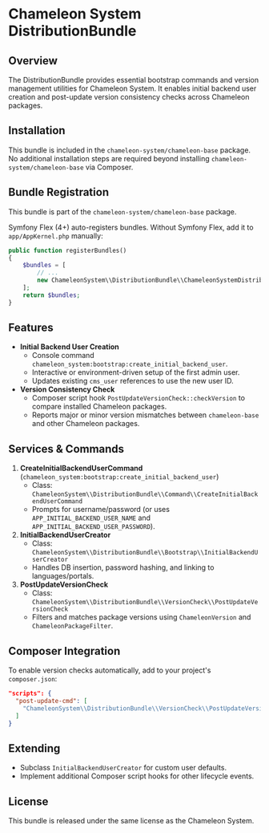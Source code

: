 Chameleon System DistributionBundle
===================================

Overview
--------
The DistributionBundle provides essential bootstrap commands and version management utilities for Chameleon System. It enables initial backend user creation and post-update version consistency checks across Chameleon packages.

Installation
------------
This bundle is included in the `chameleon-system/chameleon-base` package. No additional installation steps are required beyond installing `chameleon-system/chameleon-base` via Composer.

Bundle Registration
-------------------
This bundle is part of the `chameleon-system/chameleon-base` package.

Symfony Flex (4+) auto-registers bundles. Without Symfony Flex, add it to `app/AppKernel.php` manually:

```php
public function registerBundles()
{
    $bundles = [
        // ...
        new ChameleonSystem\\DistributionBundle\\ChameleonSystemDistributionBundle(),
    ];
    return $bundles;
}
```

Features
--------
* **Initial Backend User Creation**
  - Console command `chameleon_system:bootstrap:create_initial_backend_user`.
  - Interactive or environment-driven setup of the first admin user.
  - Updates existing `cms_user` references to use the new user ID.
* **Version Consistency Check**
  - Composer script hook `PostUpdateVersionCheck::checkVersion` to compare installed Chameleon packages.
  - Reports major or minor version mismatches between `chameleon-base` and other Chameleon packages.

Services & Commands
-------------------
1. **CreateInitialBackendUserCommand** (`chameleon_system:bootstrap:create_initial_backend_user`)
   - Class: `ChameleonSystem\\DistributionBundle\\Command\\CreateInitialBackendUserCommand`
   - Prompts for username/password (or uses `APP_INITIAL_BACKEND_USER_NAME` and `APP_INITIAL_BACKEND_USER_PASSWORD`).
2. **InitialBackendUserCreator**
   - Class: `ChameleonSystem\\DistributionBundle\\Bootstrap\\InitialBackendUserCreator`
   - Handles DB insertion, password hashing, and linking to languages/portals.
3. **PostUpdateVersionCheck**
   - Class: `ChameleonSystem\\DistributionBundle\\VersionCheck\\PostUpdateVersionCheck`
   - Filters and matches package versions using `ChameleonVersion` and `ChameleonPackageFilter`.

Composer Integration
--------------------
To enable version checks automatically, add to your project's `composer.json`:

```json
"scripts": {
  "post-update-cmd": [
    "ChameleonSystem\\DistributionBundle\\VersionCheck\\PostUpdateVersionCheck::checkVersion"
  ]
}
```

Extending
---------
* Subclass `InitialBackendUserCreator` for custom user defaults.
* Implement additional Composer script hooks for other lifecycle events.

License
-------
This bundle is released under the same license as the Chameleon System.
